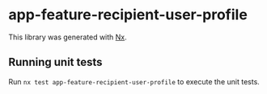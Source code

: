 # app-feature-recipient-user-profile

This library was generated with [Nx](https://nx.dev).

## Running unit tests

Run `nx test app-feature-recipient-user-profile` to execute the unit tests.

